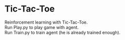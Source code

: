 # Tic-Tac-Toe  
Reinforcement learning with Tic-Tac-Toe.  
Run Play.py to play game with agent.  
Run Train.py to train agent (he is already trained enough).
